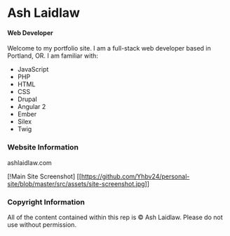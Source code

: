 # Ash Laidlaw
#### Web Developer

Welcome to my portfolio site. I am a full-stack web developer based in Portland, OR. I am familiar with:
   * JavaScript
   * PHP
   * HTML
   * CSS
   * Drupal
   * Angular 2
   * Ember
   * Silex
   * Twig

### Website Information

ashlaidlaw.com

[!Main Site Screenshot]
[[https://github.com/Yhbv24/personal-site/blob/master/src/assets/site-screenshot.jpg]]

### Copyright Information

All of the content contained within this rep is © Ash Laidlaw. Please do not use without permission.
